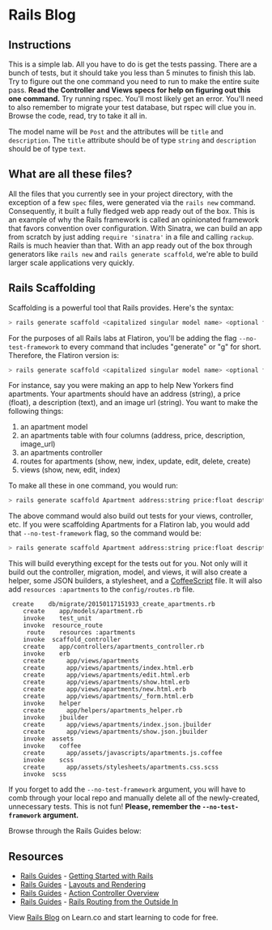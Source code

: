 # Rails Blog

## Instructions

This is a simple lab. All you have to do is get the tests passing. There are a
bunch of tests, but it should take you less than 5 minutes to finish this lab.
Try to figure out the one command you need to run to make the entire suite pass.
**Read the Controller and Views specs for help on figuring out this one
command.** Try running rspec. You'll most likely get an error. You'll need to
also remember to migrate your test database, but rspec will clue you in. Browse
the code, read, try to take it all in.

The model name will be `Post` and the attributes will be `title` and
`description`. The `title` attribute should be of type `string` and
`description` should be of type `text`.

## What are all these files?

All the files that you currently see in your project directory, with the
exception of a few `spec` files, were generated via the `rails new` command.
Consequently, it built a fully fledged web app ready out of the box. This is an
example of why the Rails framework is called an opinionated framework that
favors convention over configuration. With Sinatra, we can build an app from
scratch by just adding `require 'sinatra'` in a file and calling `rackup`.
Rails is much heavier than that. With an app ready out of the box through
generators like `rails new` and `rails generate scaffold`, we're able to build
larger scale applications very quickly.

## Rails Scaffolding

Scaffolding is a powerful tool that Rails provides. Here's the syntax:

```bash
> rails generate scaffold <capitalized singular model name> <optional first attribute name>:<first attribute type> <optional second attribute name>:<second attribute type> <optional third attribute name>:<third attribute type> <etc.>
```

For the purposes of all Rails labs at Flatiron, you'll be adding the flag `--no-test-framework` to every command that includes "generate" or "g" for short. Therefore, the Flatiron version is:

```bash
> rails generate scaffold <capitalized singular model name> <optional first attribute name>:<first attribute type> <optional second attribute name>:<second attribute type> <optional third attribute name>:<third attribute type> <etc.> --no-test-framework
```

For instance, say you were making an app to help New Yorkers find apartments. Your apartments should have an address (string), a price (float), a description (text), and an image url (string). You want to make the following things:

1. an apartment model
2. an apartments table with four columns (address, price, description, image_url)
3. an apartments controller
4. routes for apartments (show, new, index, update, edit, delete, create)
5. views (show, new, edit, index)

To make all these in one command, you would run:

```bash
> rails generate scaffold Apartment address:string price:float description:text image_url:string
```

The above command would also build out tests for your views, controller, etc. If
you were scaffolding Apartments for a Flatiron lab, you would add that
`--no-test-framework` flag, so the command would be:

```bash
> rails generate scaffold Apartment address:string price:float description:text image_url:string --no-test-framework
```

This will build everything except for the tests out for you. Not only will it
build out the controller, migration, model, and views, it will also create a
helper, some JSON builders, a stylesheet, and a
[CoffeeScript](http://coffeescript.org/) file. It will also add `resources :apartments` to the `config/routes.rb` file.

```shell
 create    db/migrate/20150117151933_create_apartments.rb
    create    app/models/apartment.rb
    invoke    test_unit
    invoke  resource_route
     route    resources :apartments
    invoke  scaffold_controller
    create    app/controllers/apartments_controller.rb
    invoke    erb
    create      app/views/apartments
    create      app/views/apartments/index.html.erb
    create      app/views/apartments/edit.html.erb
    create      app/views/apartments/show.html.erb
    create      app/views/apartments/new.html.erb
    create      app/views/apartments/_form.html.erb
    invoke    helper
    create      app/helpers/apartments_helper.rb
    invoke    jbuilder
    create      app/views/apartments/index.json.jbuilder
    create      app/views/apartments/show.json.jbuilder
    invoke  assets
    invoke    coffee
    create      app/assets/javascripts/apartments.js.coffee
    invoke    scss
    create      app/assets/stylesheets/apartments.css.scss
    invoke  scss
```

If you forget to add the `--no-test-framework` argument, you will have to comb
through your local repo and manually delete all of the newly-created,
unnecessary tests. This is not fun! **Please, remember the `--no-test-framework`
argument.**

Browse through the Rails Guides below:

## Resources

- [Rails Guides](http://guides.rubyonrails.org/) - [Getting Started with Rails](http://guides.rubyonrails.org/getting_started.html)
- [Rails Guides](http://guides.rubyonrails.org/) - [Layouts and Rendering](http://guides.rubyonrails.org/layouts_and_rendering.html)
- [Rails Guides](http://guides.rubyonrails.org/) - [Action Controller Overview](http://guides.rubyonrails.org/action_controller_overview.html)
- [Rails Guides](http://guides.rubyonrails.org/) - [Rails Routing from the Outside In](http://guides.rubyonrails.org/routing.html)

<p data-visibility='hidden'>View <a href='https://learn.co/lessons/rails-blog-scaffold' title='Rails Blog'>Rails Blog</a> on Learn.co and start learning to code for free.</p>
